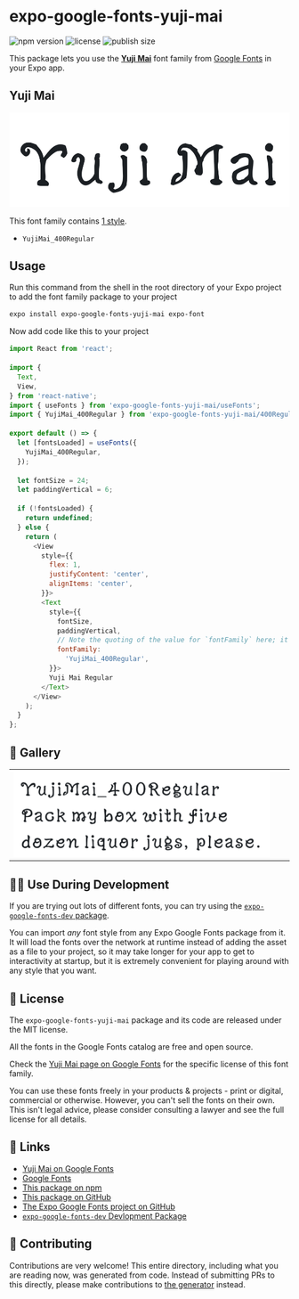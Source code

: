 # expo-google-fonts-yuji-mai

![npm version](https://flat.badgen.net/npm/v/expo-google-fonts-yuji-mai)
![license](https://flat.badgen.net/github/license/expo/google-fonts)
![publish size](https://flat.badgen.net/packagephobia/install/expo-google-fonts-yuji-mai)

This package lets you use the [**Yuji Mai**](https://fonts.google.com/specimen/Yuji+Mai) font family from [Google Fonts](https://fonts.google.com/) in your Expo app.

## Yuji Mai

![Yuji Mai](./font-family.png)

This font family contains [1 style](#-gallery).

- `YujiMai_400Regular`

## Usage

Run this command from the shell in the root directory of your Expo project to add the font family package to your project
```sh
expo install expo-google-fonts-yuji-mai expo-font
```

Now add code like this to your project
```js
import React from 'react';

import {
  Text,
  View,
} from 'react-native';
import { useFonts } from 'expo-google-fonts-yuji-mai/useFonts';
import { YujiMai_400Regular } from 'expo-google-fonts-yuji-mai/400Regular';

export default () => {
  let [fontsLoaded] = useFonts({
    YujiMai_400Regular,
  });

  let fontSize = 24;
  let paddingVertical = 6;

  if (!fontsLoaded) {
    return undefined;
  } else {
    return (
      <View
        style={{
          flex: 1,
          justifyContent: 'center',
          alignItems: 'center',
        }}>
        <Text
          style={{
            fontSize,
            paddingVertical,
            // Note the quoting of the value for `fontFamily` here; it expects a string!
            fontFamily:
              'YujiMai_400Regular',
          }}>
          Yuji Mai Regular
        </Text>
      </View>
    );
  }
};

```

## 🔡 Gallery


||||
|-|-|-|
|![YujiMai_400Regular](.//400Regular/YujiMai_400Regular.ttf.png)||||


## 👩‍💻 Use During Development

If you are trying out lots of different fonts, you can try using the [`expo-google-fonts-dev` package](https://github.com/freeboub/google-fonts/tree/master/font-packages/dev#readme).

You can import *any* font style from any Expo Google Fonts package from it. It will load the fonts
over the network at runtime instead of adding the asset as a file to your project, so it may take longer
for your app to get to interactivity at startup, but it is extremely convenient
for playing around with any style that you want.

## 📖 License

The `expo-google-fonts-yuji-mai` package and its code are released under the MIT license.

All the fonts in the Google Fonts catalog are free and open source.

Check the [Yuji Mai page on Google Fonts](https://fonts.google.com/specimen/Yuji+Mai) for the specific license of this font family.

You can use these fonts freely in your products & projects - print or digital, commercial or otherwise. However, you can't sell the fonts on their own. This isn't legal advice, please consider consulting a lawyer and see the full license for all details.

## 🔗 Links

- [Yuji Mai on Google Fonts](https://fonts.google.com/specimen/Yuji+Mai)
- [Google Fonts](https://fonts.google.com/)
- [This package on npm](https://www.npmjs.com/package/expo-google-fonts-yuji-mai)
- [This package on GitHub](https://github.com/freeboub/google-fonts/tree/master/font-packages/yuji-mai)
- [The Expo Google Fonts project on GitHub](https://github.com/freeboub/google-fonts)
- [`expo-google-fonts-dev` Devlopment Package](https://github.com/freeboub/google-fonts/tree/master/font-packages/dev)

## 🤝 Contributing

Contributions are very welcome! This entire directory, including what you are reading now, was generated from code. Instead of submitting PRs to this directly, please make contributions to [the generator](https://github.com/freeboub/google-fonts/tree/master/packages/generator) instead.

